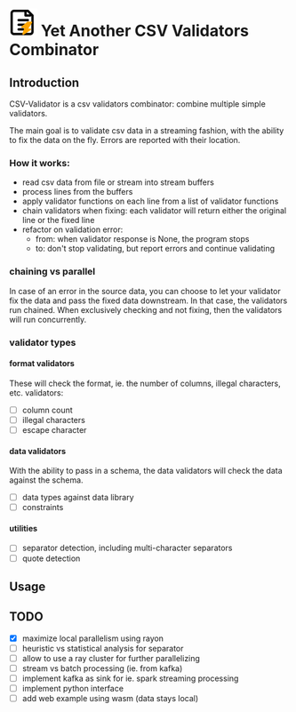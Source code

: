# <img src="img/logo.svg" width="50" alt="CSV Validator Icon"> **Yet Another CSV Validators Combinator**
## Introduction
CSV-Validator is a csv validators combinator: combine multiple simple validators.

The main goal is to validate csv data in a streaming fashion, with the ability to fix the data on the fly.
Errors are reported with their location.

### How it works:
- read csv data from file or stream into stream buffers
- process lines from the buffers 
- apply validator functions on each line from a list of validator functions
- chain validators when fixing: each validator will return either the original line or the fixed line
- refactor on validation error:
  - from: when validator response is None, the program stops 
  - to: don't stop validating, but report errors and continue validating

### chaining vs parallel
In case of an error in the source data, you can choose to let your validator fix the data and pass the fixed data
downstream. In that case, the validators run chained.  When exclusively checking and not fixing, then the validators will run concurrently.

### validator types
#### format validators
These will check the format, ie. the number of columns, illegal characters, etc.
validators:
- [ ] column count
- [ ] illegal characters
- [ ] escape character

#### data validators
With the ability to pass in a schema, the data validators will check the data against the schema.
- [ ] data types against data library
- [ ] constraints

#### utilities
- [ ] separator detection, including multi-character separators
- [ ] quote detection

## Usage

## TODO

- [x] maximize local parallelism using rayon
- [ ] heuristic vs statistical analysis for separator
- [ ] allow to use a ray cluster for further parallelizing
- [ ] stream vs batch processing (ie. from kafka)
- [ ] implement kafka as sink for ie. spark streaming processing
- [ ] implement python interface
- [ ] add web example using wasm (data stays local)
